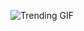 
<!-- GIF_SECTION -->
![Trending GIF](https://media2.giphy.com/media/v1.Y2lkPThiYjIxNzcyZHZ4YmNnOHZkbnBzZ3ozMjduYXVyY2lucHRiN282ZG94ODZkb3lhbCZlcD12MV9naWZzX3NlYXJjaCZjdD1n/khMQDMRqOBEToISmyp/giphy.gif)
<!-- END_GIF_SECTION -->
